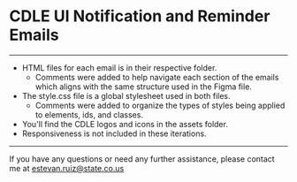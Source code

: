 # CDLE UI Notification and Reminder Emails

---

- HTML files for each email is in their respective folder.
  - Comments were added to help navigate each section of the emails which aligns with the same structure used in the Figma file.
- The style.css file is a global stylesheet used in both files.
  - Comments were added to organize the types of styles being applied to elements, ids, and classes.
- You'll find the CDLE logos and icons in the assets folder.
- Responsiveness is not included in these iterations.

---

If you have any questions or need any further assistance, please contact me at estevan.ruiz@state.co.us
